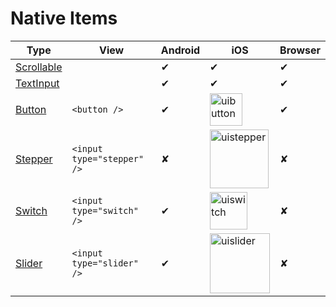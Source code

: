 # Native Items

|Type|View|Android|iOS|Browser|
|---|---|---|---|---|
|[Scrollable](./native-items/scrollable.md)||✔|✔|✔|
|[TextInput](./native-items/textinput.md)||✔|✔|✔|
|[Button](./native-items/button.md)|`<button />`|✔|<img width="52" alt="uibutton" src="https://cloud.githubusercontent.com/assets/1618590/20033219/55b98b2e-a39c-11e6-9dd7-1cb2cfe87c58.png">|✔|
|[Stepper](./native-items/stepper.md)|`<input type="stepper" />`|✘|<img width="94" alt="uistepper" src="https://cloud.githubusercontent.com/assets/1618590/20033221/55bfdc86-a39c-11e6-92ca-d02558266b23.png">|✘|
|[Switch](./native-items/switch.md)|`<input type="switch" />`|✔|<img width="60" alt="uiswitch" src="https://cloud.githubusercontent.com/assets/1618590/20033222/55c68c48-a39c-11e6-9c80-ad2c8abdaa68.png">|✘|
|[Slider](./native-items/slider.md)|`<input type="slider" />`|✔|<img width="96" alt="uislider" src="https://cloud.githubusercontent.com/assets/1618590/20033220/55bbaf3a-a39c-11e6-8c7f-50d51c62de51.png">|✘|
